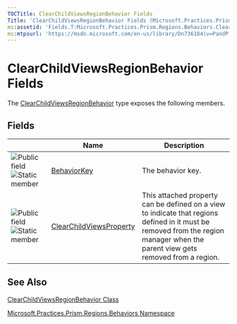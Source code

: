 ```yaml
---
TOCTitle: ClearChildViewsRegionBehavior Fields
Title: 'ClearChildViewsRegionBehavior Fields (Microsoft.Practices.Prism.Regions.Behaviors)'
ms:assetid: 'Fields.T:Microsoft.Practices.Prism.Regions.Behaviors.ClearChildViewsRegionBehavior'
ms:mtpsurl: 'https://msdn.microsoft.com/en-us/library/Dn736184(v=PandP.50)'
---
```



# ClearChildViewsRegionBehavior Fields

The [ClearChildViewsRegionBehavior](https://msdn.microsoft.com/library/microsoft.practices.prism.regions.behaviors.clearchildviewsregionbehavior) type exposes the following members.

## Fields

<span id="fieldTableToggle"></span>
<table>

<thead>
<tr class="header">
<th> </th>
<th>Name</th>
<th>Description</th>
</tr>
</thead>
<tbody>
<tr class="odd">
<td><img src="https://msdn.microsoft.com/en-us/Dn736184.pubfield(en-us,PandP.50).gif" title="Public field" /><img src="https://msdn.microsoft.com/en-us/Dn736184.static(en-us,PandP.50).gif" title="Static member" /></td>
<td><a href="https://msdn.microsoft.com/library/microsoft.practices.prism.regions.behaviors.clearchildviewsregionbehavior.behaviorkey">BehaviorKey</a></td>
<td><div class="summary">
The behavior key.
</div></td>
</tr>
<tr class="even">
<td><img src="https://msdn.microsoft.com/en-us/Dn736184.pubfield(en-us,PandP.50).gif" title="Public field" /><img src="https://msdn.microsoft.com/en-us/Dn736184.static(en-us,PandP.50).gif" title="Static member" /></td>
<td><a href="https://msdn.microsoft.com/library/microsoft.practices.prism.regions.behaviors.clearchildviewsregionbehavior.clearchildviewsproperty">ClearChildViewsProperty</a></td>
<td><div class="summary">
This attached property can be defined on a view to indicate that regions defined in it must be removed from the region manager when the parent view gets removed from a region.
</div></td>
</tr>
</tbody>
</table>

## See Also

[ClearChildViewsRegionBehavior Class](https://msdn.microsoft.com/library/microsoft.practices.prism.regions.behaviors.clearchildviewsregionbehavior)

[Microsoft.Practices.Prism.Regions.Behaviors Namespace](https://msdn.microsoft.com/library/microsoft.practices.prism.regions.behaviors)
